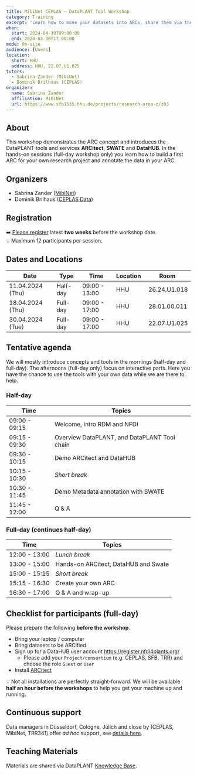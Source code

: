 ```yaml
---
title: MibiNet CEPLAS – DataPLANT Tool Workshop
category: Training
excerpt: 'Learn how to move your datasets into ARCs, share them via the DataHUB, and annotate them with metadata.'
when:
  start: 2024-04-30T09:00:00
  end: 2024-04-30T17:00:00
mode: On-site
audience: [Users]
location:
  short: HHU
  address: HHU, 22.07.U1.025
tutors:
  - Sabrina Zander (MibiNet)
  - Dominik Brilhaus (CEPLAS)
organizer:
  name: Sabrina Zander
  affiliation: MibiNet
  url: https://www.sfb1535.hhu.de/projects/research-area-z/z03
---
```


## About

This workshop demonstrates the ARC concept and introduces the DataPLANT tools and services **ARCitect**, **SWATE** and **DataHUB**. In the hands-on sessions (full-day workshop only) you learn how to build a first ARC for your own research project and annotate the data in your ARC.

## Organizers

- Sabrina Zander ([MibiNet](https://www.sfb1535.hhu.de/projects/research-area-z/z03))
- Dominik Brilhaus ([CEPLAS Data](https://www.ceplas.eu/en/research/data-science-and-data-management))

## Registration

➡️ [Please register](https://pad.hhu.de/gXvgd5yETWa3Ks34dM3KCw?view) latest **two weeks** before the workshop date.  
:bulb: Maximum 12 participants per session.

## Dates and Locations

 Date  | Type |  Time  |  Location  |  Room
-------|------|--------|------------|-------
11.04.2024 (Thu) | Half-day |  09:00 - 13:00  |  HHU  |  26.24.U1.018
18.04.2024 (Thu) | Full-day |  09:00 - 17:00  |  HHU  |  28.01.00.011
30.04.2024 (Tue)  | Full-day |  09:00 - 17:00  |  HHU  |  22.07.U1.025

## Tentative agenda

We will mostly introduce concepts and tools in the mornings (half-day and full-day). The afternoons (full-day only) focus on interactive parts. Here you have the chance to use the tools with your own data while we are there to help.

### Half-day

Time | Topics
-------- | --------
09:00 - 09:15 | Welcome, Intro RDM and NFDI
09:15 - 09:30 | Overview DataPLANT, and DataPLANT Tool chain
09:30 - 10:15 | Demo ARCitect and DataHUB
10:15 - 10:30 | *Short break*
10:30 - 11:45 | Demo Metadata annotation with SWATE
11:45 - 12:00 | Q & A

### Full-day (continues half-day)

Time | Topics
-------- | --------
12:00 - 13:00 | *Lunch break*
13:00 - 15:00 | Hands-on ARCitect, DataHUB and Swate
15:00 - 15:15 | *Short break*
15:15 - 16:30 | Create your own ARC
16:30 - 17:00 | Q & A and wrap-up

## Checklist for participants (full-day)

Please prepare the following **before the workshop**.

- Bring your laptop / computer
- Bring datasets to be ARCified
- Sign up for a DataHUB user account https://register.nfdi4plants.org/
  - Please add your `Project/consortium` (e.g. CEPLAS, SFB, TRR) and choose the role `Guest` or `User`
- Install <a href="https://nfdi4plants.org/nfdi4plants.knowledgebase/docs/ARCitect-Manual/index.html" target="_blank">ARCitect</a>

:bulb: Not all installations are perfectly straight-forward. We will be available **half an hour before the workshops** to help you get your machine up and running.

## Continuous support  

Data managers in Düsseldorf, Cologne, Jülich and close by (CEPLAS, MibiNet, TRR341) offer *ad hoc* support, see [details here](https://nfdi4plants.org/nfdi4plants.knowledgebase/docs/teaching-materials/disseminations/ARC-user-support_HHU-Uoc-FZJ/arc-user-support.html).


## Teaching Materials

Materials are shared via DataPLANT [Knowledge Base](https://nfdi4plants.org/nfdi4plants.knowledgebase/docs/teaching-materials/events-2024/2024-04-11_MibiNet-CEPLAS-ARC-Trainings/index.html).